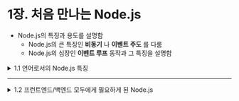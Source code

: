 # 1장. 처음 만나는 Node.js

* Node.js의 특징과 용도를 설명함
  * Node.js의 큰 특징인 **비동기** 나 **이벤트 주도** 를 다룸
  * Node.js의 심장인 **이벤트 루프** 동작과 그 특징을 설명함

<details>
<summary>1.1 언어로서의 Node.js 특징</summary>
<div markdown="1">    

* Node.js를 특정짓는 큰 포인트 : **비동기 이벤트 주도 런타임** 및 **논블로킹 I/O와 싱글 스레드**

### 1.1.1 Node.js와 이벤트 주도
* 동기 처리와 비동기 처리의 차이
  * **동기 처리** : 동시에 1개의 작업(task)만 실행
  * **비동기 처리** : 순서대로 실행된다고 단정할 수 없으며, 실행한 작업이 완료되기 전에 다른 작업이 동작할 수 있음

#### 자바스크립트와 비동기의 관계성
* 자바스크립트는 '임의의 시점에 임의의 이벤트가 발생하면 이에 대한 처리를 실행함'과 같이 비동기로 발생하는 이벤트 처리가 연결되어 있음
* 웹 페이지에서는 브라우저가 자바스크립트를 동작시킴
* 서버에서는 자바스크립트를 동작시키기 위해 OS와 런타임이 같은 역할을 담당함
* So, 자바스크립트는 원래 비동기를 중심으로 처리하는 특성을 가지고 있기 때문에 자바스크립트와 Node.js는 성능이 뛰어난 비동기 처리를 쉽게 작성할 수 있음
* **EventEmitter** : Node.js에서 다양한 이벤트를 발행하고 받는 범용적인 구조를 뜻함
  * 이 구조를 통해 '파일 읽기를 시작했다'와 같은 OS의 이벤트를 자바스크립트의 세계로 가져와 Node.js에서 받을 수 있도록 함
  * 이렇게 발행된 이벤트를 기반으로 다양한 처리를 수행하는 특징을 **'이벤트 주도'** 라고 표현함
  * 그리고 그 실행 환경인 Node.js를 **'비동기 이벤트 주도 자바스크립트 런타임'** 라고 부름

### 1.1.2 Node.js와 싱글 스레드
* Node.js는 **싱글 프로세스/싱글 스레드로 동작한다** 는 큰 특징이 있음
* 프로세스란? 실행되고 있는 프로그램을 관리하는 단위
  * 어떤 프로그램을 실행하고 있는지에 관한 정보를 갖거나, 프로그램을 실행하기 위한 메모리를 확보하는 등의 작업을 수행함
  * 프로그램을 실행하는 스레드를 하나 이상 가짐
  * 키보드 입력 등 여러 스레드를 만들어 각각의 동작을 독립적으로 실행함
  * 스레드가 분할되면 같은 프로세스 안에서 동시에 여러 작업을 각각 실행할 수 있음

* **싱글 스레드** : 스레드를 하나만 사용하는 동작
* **멀티 스레드** : 스레드를 여러 개 이용하는 동작
* Node.js는 기본적으로 **하나의 프로세스에 대해 하나의 스레드를 생성해 싱글 스레드로 동작** 하는 애플리케이션임

### 1.1.3 이벤트 루프와 논블로킹 I/O
* 싱글 스레드의 성능을 최대로 발휘할 수 있게 해주는 특징이 바로 **논블로킹 I/O**
* **I/O(Input/Output)** : 입출력을 뜻함
* 블로킹 I/O 런타임 : 입출력 중에 다른 처리를 하지 않음. 요청 처리가 종료될 때까지 I/O를 대기시킴
* 논블로킹 I/O 런타임 : Node.js에서 채택한 방법
  * 다양한 I/O를 일정한 덩어리(이벤트)로 분할함
  * 각 이벤트를 잘게 쪼개어 실행함으로써 이벤트 중에 다른 이벤트를 블로킹하지 않고 처리할 수 있음
  * So, Node.js처럼 싱글 스레드여도 동시에 여러 요청을 처리할 수 있음
  * 이 동작을 구현하기 위해 Node.js에서는 논블로킹 I/O와 함께 **이벤트 루프** 라는 구조를 채택함
 
#### 논블로킹 I/O를 코드로 확인하기
```javascript
const { readFile } = require('fs');

console.log('A');

// __filename에는 자신의 파일 경로가 들어 있다.
readFile(__filename, (err, data) => {
  // 파일 읽기를 마쳤을 때 호출된다.
  console.log('B');
});

console.log('C');

====결과====
$ node file.js
A
C
B
```
* Node.js에서는 I/O 등의 이벤트가 발생하면 내부에 있는 대기 큐와 같은 것에 작업을 집어넣음
* Node.js 내부에서는 큐에 집어넣은 작업을 꺼내기 위해 이벤트 루프라 불리는 무한 루프를 항상 동작시킴
* **이벤트 루프** : 대기 중인 처리가 없으면 특별히 아무것도 처리하지 않는 '아이들(idle) 상태가 됨
  * 즉, Node.js는 I/O 처리를 대기하고 있을 뿐 아무것도 하지 않는 프로세스가 발생하기 어려운 특징이 있음
  * 이벤트 루프가 멈추면 Node.js 애플리케이션은 다음 처리를 할 수 없게 됨
  * Node.js에서는 이벤트 루프를 얼마나 정지시키지 않는지가 매우 중요한 고려사항이 됨

</div>
</details>

___

<details>
<summary>1.2 프런트엔드/백엔드 모두에게 필요하게 된 Node.js</summary>
<div markdown="1">    

### 1.2.2 프런트엔드를 위한 백엔드로서의 Node.js
#### SSR과 Node.js
* **SSR(Server Side Rendering)** : 프런트엔드에서 자바스크립트를 이용해 생성할 페이지를 서버 사이드에서 미리 렌더링해 HTML로 준비해두는 기술
  * 초기 로딩 속도면에서 SPA보다 유리함. 특히 스마트폰 환경 등에서는 SSR의 장점이 극대화됨

#### 프런트엔드를 위한 백엔드
* **프런트엔드를 위한 백엔드(Backend For Frontend, BFF)** : 프런트엔드를 위해 여러 API 등을 묶는 역할을 하는 백엔드

</div>
</details>
